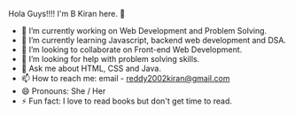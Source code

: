 Hola Guys!!!! I'm B Kiran here. 👋

- 🔭 I’m currently working on Web Development and Problem Solving.
- 🌱 I’m currently learning Javascript, backend web development and DSA.
- 👯 I’m looking to collaborate on Front-end Web Development.
- 🤔 I’m looking for help with problem solving skills.
- 💬 Ask me about HTML, CSS and Java.
- 📫 How to reach me: email - reddy2002kiran@gmail.com
- 😄 Pronouns: She / Her
- ⚡ Fun fact: I love to read books but don't get time to read.

